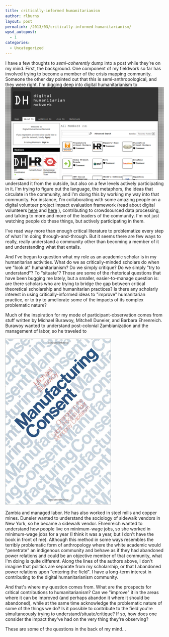 ```yaml
---
title: critically-informed humanitarianism
author: rlburns
layout: post
permalink: /2013/03/critically-informed-humanitarianism/
wpsd_autopost:
  - 1
categories:
  - Uncategorized
---
```


I have a few thoughts to *semi-coherently* dump into a post while they're on my mind. First, the background. One component of my fieldwork so far has involved trying to become a member of the crisis mapping community. Someone the other day pointed out that this is semi-anthropological, and they were right. I'm digging deep into digital humanitarianism to ![A big player in digital humanitarianism](/images/DHN.png) understand it from the outside, but also on a few levels actively participating in it. I'm trying to figure out the language, the metaphors, the ideas that circulate in the community, and I'm doing this by working my way into that community. For instance, I'm collaborating with some amazing people on a digital volunteer project impact evaluation framework (read about digital volunteers [here](http://www.scribd.com/doc/105442008/Guidance-for-Collaborating-With-Volunteer-and-Technical-Communities-v-amp-TCs-Version-1) and [here](http://blog.standbytaskforce.com/) ), contributing to crowdsourced data processing, and talking to more and more of the leaders of the community. I'm not just watching people do these things, but actively participating in them.

I've read way more than enough critical literature to problematize every step of what I'm doing through-and-through. But it seems there are few ways to really, really understand a community other than becoming a member of it and understanding what that entails.

And I've begun to question what my role as an academic scholar is in my humanitarian activities. What do we as critically-minded scholars do when we "look at" humanitarianism? Do we simply critique? Do we simply "try to understand"? To "situate"? Those are some of the rhetorical questions that have been bugging me lately, but a smaller, easier-to-manage question is: are there scholars who are trying to bridge the gap between critical theoretical scholarship and humanitarian practices? Is there any scholarly interest in using critically-informed ideas to "improve" humanitarian practice, or to try to ameliorate some of the impacts of its complex problematic nature?

Much of the inspiration for my mode of participant-observation comes from stuff written by Michael Burawoy, Mitchell Duneier, and Barbara Ehrenreich. Burawoy wanted to understand post-colonial Zambianization and the management of labor, so he traveled to

![Burawoy - Manufacturing Consent](/images/MC.png "Burawoy - Manufacturing Consent: Changes in the Labor Process under Monopoly Capitalism")

Zambia and managed labor. He has also worked in steel mills and copper mines. Duneier wanted to understand the sociology of sidewalk vendors in New York, so he became a sidewalk vendor. Ehrenreich wanted to understand how people live on minimum-wage jobs, so she worked in minimum-wage jobs for a year (I think it was a year, but I don't have the book in front of me). Although this method in some ways resembles the terribly problematic form of anthropology where the white academic would "penetrate" an indigenous community and behave as if they had abandoned power relations and could be an objective member of that community, what I'm doing is quite different. Along the lines of the authors above, I don't imagine that politics are separate from my scholarship, or that I abandoned power relations upon "entering the field". I have a long-term interest in contributing to the digital humanitarianism community.


And that's where my question comes from. What are the prospects for critical contributions to humanitarianism? Can we "improve" it in the areas where it can be improved (and perhaps abandon it where it should be abandoned), while at the same time acknowledge the problematic nature of some of the things we do? Is it possible to contribute to the field you're simultaneously trying to understand/situate/critique? If so, how does one consider the impact they've had on the very thing they're observing?

These are some of the questions in the back of my mind...